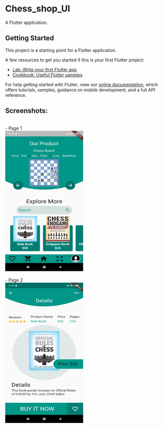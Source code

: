 # Chess_shop_UI

A Flutter application.

## Getting Started

This project is a starting point for a Flutter application.

A few resources to get you started if this is your first Flutter project:

- [Lab: Write your first Flutter app](https://flutter.dev/docs/get-started/codelab)
- [Cookbook: Useful Flutter samples](https://flutter.dev/docs/cookbook)

For help getting started with Flutter, view our
[online documentation](https://flutter.dev/docs), which offers tutorials,
samples, guidance on mobile development, and a full API reference.

## Screenshots: 
<br>
- Page 1 <br>
<img src="https://raw.githubusercontent.com/VaniIndrali/challenge_ui_shop/master/images/for%20github/ss.jpg" width="250" height="450" > <br><br>
- Page 2 <br>
<img src="https://raw.githubusercontent.com/VaniIndrali/challenge_ui_shop/master/images/for%20github/ss1.jpg" width="250" height="450" > 



